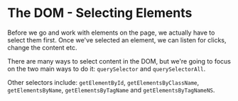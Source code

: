 # The DOM - Selecting Elements

Before we go and work with elements on the page, we actually have to select them first.
Once we've selected an element, we can listen for clicks, change the content etc.

There are many ways to select content in the DOM, but we're going to focus on the two main ways to do it: `querySelector` and `querySelectorAll`.

Other selectors include: `getElementById`, `getElementsByClassName`, `getElementsByName`, `getElementsByTagName` and `getElementsByTagNameNS`.
